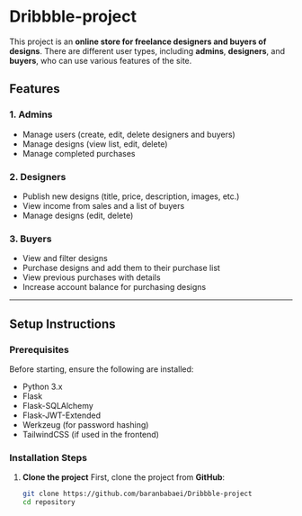 # Dribbble-project

This project is an **online store for freelance designers and buyers of designs**. There are different user types, including **admins**, **designers**, and **buyers**, who can use various features of the site.

## Features

### 1. Admins
- Manage users (create, edit, delete designers and buyers)
- Manage designs (view list, edit, delete)
- Manage completed purchases

### 2. Designers
- Publish new designs (title, price, description, images, etc.)
- View income from sales and a list of buyers
- Manage designs (edit, delete)

### 3. Buyers
- View and filter designs
- Purchase designs and add them to their purchase list
- View previous purchases with details
- Increase account balance for purchasing designs

---

## Setup Instructions

### Prerequisites
Before starting, ensure the following are installed:

- Python 3.x
- Flask
- Flask-SQLAlchemy
- Flask-JWT-Extended
- Werkzeug (for password hashing)
- TailwindCSS (if used in the frontend)

### Installation Steps

1. **Clone the project**
   First, clone the project from **GitHub**:
   ```bash
   git clone https://github.com/baranbabaei/Dribbble-project
   cd repository

   

